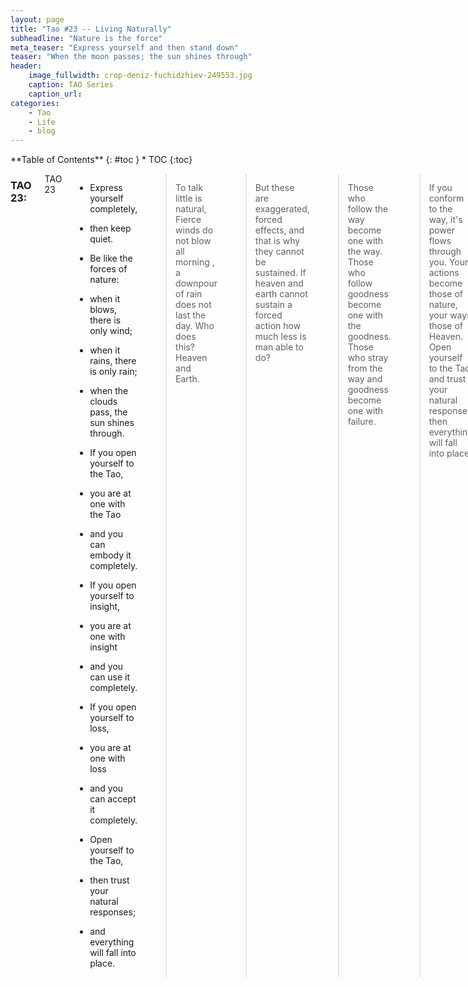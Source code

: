 ```yaml
---
layout: page
title: "Tao #23 -- Living Naturally"
subheadline: "Nature is the force"
meta_teaser: "Express yourself and then stand down"
teaser: "When the moon passes; the sun shines through"
header:
    image_fullwidth: crop-deniz-fuchidzhiev-249553.jpg
    caption: TAO Series
    caption_url: 
categories:
    - Tao
    - Life
    - blog
---
```

<!--more-->

<div class="row">
<div class="medium-4 medium-push-8 columns" markdown="1">
<div class="panel radius" markdown="1">
**Table of Contents**
{: #toc }
*  TOC
{:toc}
</div>
</div><!-- /.medium-4.columns -->



<div class="medium-8 medium-pull-4 columns" markdown="1">


### TAO 23:

TAO 23

- Express yourself completely,
- then keep quiet.
- Be like the forces of nature:
- when it blows, there is only wind;
- when it rains, there is only rain;
- when the clouds pass, the sun shines through.

- If you open yourself to the Tao,
- you are at one with the Tao
- and you can embody it completely.
- If you open yourself to insight,
- you are at one with insight
- and you can use it completely.
- If you open yourself to loss,
- you are at one with loss
- and you can accept it completely.

- Open yourself to the Tao,
- then trust your natural responses;
- and everything will fall into place.

> To talk little is natural, Fierce winds do not blow all morning , a downpour of rain does not last the day. Who does this? Heaven and Earth.


> But these are exaggerated, forced effects, and that is why they cannot be sustained. If heaven and earth cannot sustain a forced action how much less is man able to do?



> Those who follow the way become one with the way. Those who follow goodness become one with the goodness. Those who stray from the way and goodness become one with failure. 



>If you conform to the way, it's power flows through you. Your actions become those of nature, your ways those of Heaven. Open yourself to the Tao and trust your natural responses then everything will fall into place.


### Practicing the Tao - today:


> Nature doesn't have to insist, push or force anything.
<cite> Wayne W. Dyer</cite>

- Spend an entire day noticing and appreciating nature.


> Why do dolphins make bad doubles partners? -- They are terrified of approaching the net.


